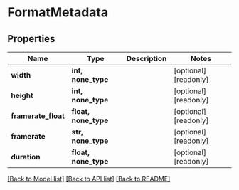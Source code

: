 # FormatMetadata


## Properties

Name | Type | Description | Notes
------------ | ------------- | ------------- | -------------
**width** | **int, none_type** |  | [optional] [readonly] 
**height** | **int, none_type** |  | [optional] [readonly] 
**framerate_float** | **float, none_type** |  | [optional] [readonly] 
**framerate** | **str, none_type** |  | [optional] [readonly] 
**duration** | **float, none_type** |  | [optional] [readonly] 

[[Back to Model list]](../#documentation-for-models) [[Back to API list]](../#documentation-for-api-endpoints) [[Back to README]](../)



